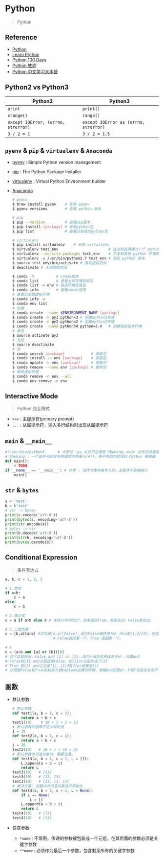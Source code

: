 # Python
> Python

## Reference

- [Python](https://www.python.org/)
- [Learn Python](https://github.com/xianhu/LearnPython)
- [Python 100 Days](https://github.com/jackfrued/Python-100-Days)
- [Python 教程](https://www.liaoxuefeng.com/wiki/1016959663602400)
- [Python 中文学习大本营](http://www.pythondoc.com/)

## Python2 vs Python3

| Python2   | Python3 
| ---       | ---       
| `print`   | `print()` 
| `xrange()`| `range()` 
| `except IOError, (errno, strerror)` | `except IOError as (errno, strerror)` 
| `3 / 2 = 1` | `3 / 2 = 1.5` 

## `pyenv` & `pip` & `virtualenv` & `Anaconda`

- [pyenv](https://github.com/pyenv/pyenv) : Simple Python version management
- [pip](https://github.com/pypa/pip) : The Python Package Installer
- [virtualenv](https://github.com/pypa/virtualenv) : Virtual Python Environment builder
- [Anaconda](https://www.anaconda.com)

    ```bash
    # pyenv
    $ brew install pyenv    # 安装 pyenv
    $ pyenv versions        # 查看 python 版本

    # pip
    $ pip --version         # 查看pip版本
    $ pip install [package] # 安装python包
    $ pip list              # 查看已安装的python包

    # virtualenv
    $ pip install virtualenv    # 安装 virtualenv
    $ virtualenv test_env                       # 在当前目录建立一个 python 虚拟环境
    $ virtualenv --no-site-packages test_env    # 不复制系统 python 环境的第三方包
    $ virtualenv -p /usr/bin/python2.7 test_env # 指定 python 版本
    $ source test_env/bin/activate # 激活虚拟空间
    $ deactivate # 关闭虚拟空间
    ```

    ```bash
    $ conda -V          # conda版本
    $ conda list        # 查看当前环境安装包
    $ conda list -n env # 指定环境安装包
    $ conda info        # 查看conda信息
    # 查看已创建虚拟环境
    $ conda info -e
    $ conda env list    
    # 创建
    $ conda create --name $ENVIRONMENT_NAME [package]
    $ conda create -n py3 python=3 # 创建python3环境
    $ conda create -n py2 python=2 # 创建python2环境
    $ conda create --name python34 python=3.4   # 创建指定版本环境
    # 激活
    $ source activate py3
    # 关闭
    $ source deactivate
    # 包
    $ conda search [package]            # 搜索包
    $ conda install -n env [package]    # 安装包
    $ conda update -n env [package]     # 更新包        
    $ conda remove --name env [package] # 删除包
    # 删除虚拟环境
    $ conda remove -n env --all
    $ conda env remove -n env
    ```

## Interactive Mode 
> Python 交互模式

- `>>>` : 主提示符(primary prompt)
- `...` : 从属提示符，输入多行结构时出现从属提示符

## `main` & `__main__`

  ```python
  #!/usr/bin/python3      # 大部分 .py 文件不必使用 Shebang，main 文件应该使用
  # Shebang : 一个由井号和叹号构成的字符串行(#!)，用于帮助内核找到 Python 解释器
  def main():
      # TODO
  if __name__ == '__main__': # 作用 : 当作为模块被导入时，主程序不会被执行
      main()
  ```

## `str` & `bytes`

  ```python
  s = 'test'
  b = b'test'
  # str -> bytes
  print(s.encode('utf-8'))
  print(bytes(s, encoding='utf-8'))
  print(str.encode(s))
  # bytes -> str
  print(b.decode('utf-8'))
  print(str(b, encoding='utf-8'))
  print(bytes.decode(b))
  ``` 
## Conditional Expression 
> 条件表达式

  ```python
  a, b, c = 1, 2, 3
   
  # 1.常规
  if a>b:
      c = a
  else:
      c = b
   
  # 2.表达式
  c = a if a>b else b # 先执行中间的if，如果返回True，就是左边，False是右边。
   
  # 3.二维列表
  c = [b,a][a>b] #实际是[b,a][False]，因为False被转换为0，所以是[1,2][0]，也就是[1]
                        # False返回第一个，True 返回第一个。
   
  # 4
  c = (a>b and [a] or [b])[0]
  # 这个比较好玩，False and [1] or [2]，因为and的优先级高于or，先算and
  # False和[1] and之后还是False，和[2]or之后却成了[2]
  # True 和[1] and之后是[1]，[1]和[2]or结果是[1]
  # 也就是False和True在和别人做boolean运算的时候，根据and还是or，F和T在前在后有不一样的数据转换规则。
  ```

## 函数

- 默认参数

  ``` python
  # 默认参数
  def test1(a, b = 1, c = 2):
      return a + b + c
  test1(10)    # 10 + 1 + 2 = 13
  # 默认参数的值等于定义域的值
  i = 10
  def test2(a, b = 1, c = i):
      return a + b + c
  i = 20
  test2(10)   # 10 + 1 + 10 = 21
  # 默认参数为可变对象时，需要注意。
  def test3(a, b = 1, c = 2, L = []):
      L.append(a + b + c)
      return L
  test3(10)   # [13]
  test3(10)   # [13, 13]
  test3(10)   # [13, 13, 13]
  # 解决方案: 函数内对可变对象进行初始化
  def test4(a, b = 1, c = 2, L = None):
      if L == None:
          L = []
      L.append(a + b + c)
      return L
  test4(10)   # [13]
  test4(10)   # [13]
  ```

- 任意参数
    * `*name` : 不常用，传递的参数被包装成一个元组，在其后面的参数必须是关键字参数
    * `**name` : 必须作为最后一个参数，包含剩余所有的关键字参数